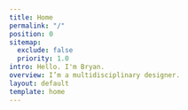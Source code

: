 ```yaml
---
title: Home
permalink: "/"
position: 0
sitemap:
  exclude: false
  priority: 1.0
intro: Hello. I'm Bryan.
overview: I’m a multidisciplinary designer.
layout: default
template: home
---
```


